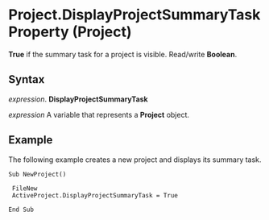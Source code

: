 
# Project.DisplayProjectSummaryTask Property (Project)

 **True** if the summary task for a project is visible. Read/write **Boolean**.


## Syntax

 _expression_. **DisplayProjectSummaryTask**

 _expression_ A variable that represents a **Project** object.


## Example

The following example creates a new project and displays its summary task.


```
Sub NewProject() 
 
 FileNew 
 ActiveProject.DisplayProjectSummaryTask = True 
 
End Sub
```

